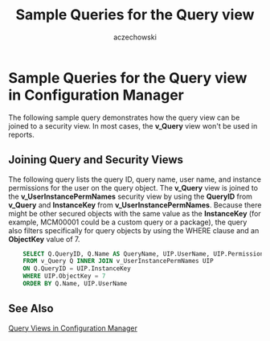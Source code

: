 ﻿---
title: Sample Queries for the Query view
titleSuffix: Configuration Manager
description: Sample queries that show how the query view can be joined to a security view.
ms.date: 04/30/2019
ms.prod: configuration-manager
ms.technology: configmgr-other #app client compliance hybrid osd protect sum
ms.topic: conceptual
ms.collection: M365-identity-device-management
ms.assetid: f03a4839-c731-44c3-99e7-fffc4885cae9
author: aczechowski
ms.author: aaroncz
manager: dougeby
---

# Sample Queries for the Query view in Configuration Manager

The following sample query demonstrates how the query view can be joined to a security view. In most cases, the **v_Query** view won't be used in reports.

## Joining Query and Security Views

The following query lists the query ID, query name, user name, and instance permissions for the user on the query object. The **v_Query** view is joined to the **v_UserInstancePermNames** security view by using the **QueryID** from **v_Query** and **InstanceKey** from **v_UserInstancePermNames**. Because there might be other secured objects with the same value as the **InstanceKey** (for example, MCM00001 could be a custom query or a package), the query also filters specifically for query objects by using the WHERE clause and an **ObjectKey** value of 7.

```sql
    SELECT Q.QueryID, Q.Name AS QueryName, UIP.UserName, UIP.PermissionName 
    FROM v_Query Q INNER JOIN v_UserInstancePermNames UIP 
    ON Q.QueryID = UIP.InstanceKey 
    WHERE UIP.ObjectKey = 7 
    ORDER BY Q.Name, UIP.UserName 
```

## See Also

[Query Views in Configuration Manager](query-views-configuration-manager.md)